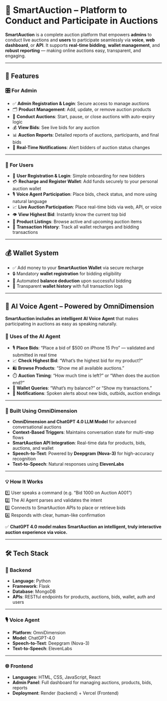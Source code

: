# 🧠 **SmartAuction – Platform to Conduct and Participate in Auctions**

**SmartAuction** is a complete auction platform that empowers **admins** to conduct live auctions and **users** to participate seamlessly via **voice**, **web dashboard**, or **API**. It supports **real-time bidding**, **wallet management**, and **robust reporting** — making online auctions easy, transparent, and engaging.

---

## 🌟 **Features**

### 🎛️ **For Admin**
- ✅ **Admin Registration & Login**: Secure access to manage auctions  
- 🗂️ **Product Management**: Add, update, or remove auction products  
- 📢 **Conduct Auctions**: Start, pause, or close auctions with auto-expiry logic  
- 💰 **View Bids**: See live bids for any auction  
- 📊 **Auction Reports**: Detailed reports of auctions, participants, and final bids  
- 🔔 **Real-Time Notifications**: Alert bidders of auction status changes  

---

### 👤 **For Users**
- 📝 **User Registration & Login**: Simple onboarding for new bidders  
- 💳 **Recharge and Register Wallet**: Add funds securely to your personal auction wallet  
- 🎙️ **Voice Agent Participation**: Place bids, check status, and more using natural language  
- 📈 **Live Auction Participation**: Place real-time bids via web, API, or voice  
- 👁️ **View Highest Bid**: Instantly know the current top bid  
- 🛒 **Product Listings**: Browse active and upcoming auction items  
- 🔄 **Transaction History**: Track all wallet recharges and bidding transactions  

---

## 💰 **Wallet System**
- ✅ Add money to your **SmartAuction Wallet** via secure recharge  
- 🔒 Mandatory **wallet registration** for bidding eligibility  
- 💸 Automated **balance deduction** upon successful bidding  
- 📜 Transparent **wallet history** with full transaction logs  

---

## 🤖 **AI Voice Agent – Powered by OmniDimension**

**SmartAuction includes an intelligent AI Voice Agent** that makes participating in auctions as easy as speaking naturally.

### 🌟 **Uses of the AI Agent**
- 🎙️ **Place Bids**: “Place a bid of $500 on iPhone 15 Pro” — validated and submitted in real time  
- 📈 **Check Highest Bid**: “What’s the highest bid for my product?”  
- 🛍️ **Browse Products**: “Show me all available auctions.”  
- ⏱️ **Auction Timing**: “How much time is left?” or “When does the auction end?”  
- 💼 **Wallet Queries**: “What’s my balance?” or “Show my transactions.”  
- 📢 **Notifications**: Spoken alerts about new bids, outbids, auction endings  

---

### 🔗 **Built Using OmniDimension**
- **OmniDimension and ChatGPT 4.0 LLM Model** for advanced conversational auctions  
- **Context-Based Triggers**: Maintains conversation state for multi-step flows  
- **SmartAuction API Integration**: Real-time data for products, bids, auctions, and wallet  
- **Speech-to-Text**: Powered by **Deepgram (Nova-3)** for high-accuracy recognition  
- **Text-to-Speech**: Natural responses using **ElevenLabs**  

---

### 💡 **How It Works**
1️⃣ User speaks a command (e.g. “Bid 1000 on Auction A001”)  
2️⃣ The AI Agent parses and validates the intent  
3️⃣ Connects to SmartAuction APIs to place or retrieve bids  
4️⃣ Responds with clear, human-like confirmation  

✅ **ChatGPT 4.0 model makes SmartAuction an intelligent, truly interactive auction experience via voice.**

---

## 🛠️ **Tech Stack**

### 🔧 **Backend**
- **Language**: Python  
- **Framework**: Flask  
- **Database**: MongoDB  
- **APIs**: RESTful endpoints for products, auctions, bids, wallet, auth and users  

---

### 🎙️ **Voice Agent**
- **Platform**: OmniDimension  
- **Model**: ChatGPT-4.0  
- **Speech-to-Text**: Deepgram (Nova-3)  
- **Text-to-Speech**: ElevenLabs  

---

### 🌐 **Frontend**
- **Languages**: HTML, CSS, JavaScript, React
- **Admin Panel**: Full dashboard for managing auctions, products, bids, reports  
- **Deployment**: Render (backend) + Vercel (Frontend)
